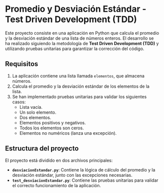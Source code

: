 # Promedio y Desviación Estándar - Test Driven Development (TDD)

Este proyecto consiste en una aplicación en Python que calcula el promedio y la desviación estándar de una lista de números enteros. El desarrollo se ha realizado siguiendo la metodología de **Test Driven Development (TDD)** y utilizando pruebas unitarias para garantizar la corrección del código.

## Requisitos

1. La aplicación contiene una lista llamada `elementos`, que almacena números.
2. Calcula el promedio y la desviación estándar de los elementos de la lista.
3. Se han implementado pruebas unitarias para validar los siguientes casos:
    - Lista vacía.
    - Un solo elemento.
    - Dos elementos.
    - Elementos positivos y negativos.
    - Todos los elementos son ceros.
    - Elementos no numéricos (lanza una excepción).

## Estructura del proyecto

El proyecto está dividido en dos archivos principales:

- **`desviacionEstandar.py`**: Contiene la lógica de cálculo del promedio y la desviación estándar, junto con las excepciones necesarias.
- **`test_desviacionEstandar.py`**: Contiene las pruebas unitarias para validar el correcto funcionamiento de la aplicación.
